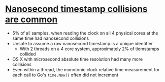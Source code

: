# [Nanosecond timestamp collisions are common](https://www.evanjones.ca/nanosecond-collisions.html)

* 5% of all samples, when reading the clock on all 4 physical cores at the same time had nanosecond collisions
* Unsafe to assume a raw nanosecond timestamp is a unique identifier
  * With 2 threads on a 4 core system, approximately 2% of tiemstamps collided
* OS X with microsecond absolute time resolution had many more collisions
* Even within a thread, the monotonic clock relative time measurement for each call to Go's `time.Now()` often did not increment
